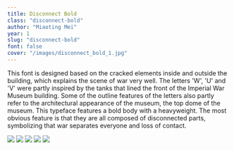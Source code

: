```yaml
---
title: Disconnect Bold
class: "disconnect-bold"
author: "Miaoting Mei"
year: 1
slug: "disconnect-bold"
font: false
cover: "/images/disconnect_bold_1.jpg"
---
```


This font is designed based on the cracked elements inside and outside the building, which explains the scene of war very well. The letters 'W', 'U' and 'V' were partly inspired by the tanks that lined the front of the Imperial War Museum building. Some of the outline features of the letters also partly refer to the architectural appearance of the museum, the top dome of the museum. This typeface features a bold body with a heavyweight. The most obvious feature is that they are all composed of disconnected parts, symbolizing that war separates everyone and loss of contact. 

![](/images/disconnect_bold_1.jpg)
![](/images/disconnect_bold_2.jpg)
![](/images/disconnect_bold_3.jpg)
![](/images/disconnect_bold_4.jpg)
![](/images/disconnect_bold_5.jpg)